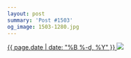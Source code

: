 ```yaml
---
layout: post
summary: 'Post #1503'
og_image: 1503-1280.jpg
---
```


<p>
 <time>
  <a href="/1503">
   {{ page.date | date: "%B %-d, %Y" }}
  </a>
 </time>
 <a href="/1503">
  <img data-taken="10/21/2021" sizes="(min-width: 700px) 50vw, calc(100vw - 2rem)" src="{{ site.assets_url }}/1503-640.jpg" srcset="{{ site.assets_url }}/1503-320.jpg 320w, {{ site.assets_url }}/1503-640.jpg 640w, {{ site.assets_url }}/1503-960.jpg 960w, {{ site.assets_url }}/1503-1280.jpg 1280w"/>
 </a>
</p>
